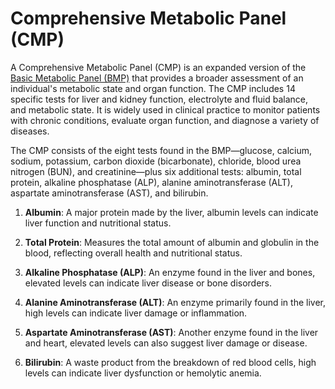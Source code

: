 <!--
source: gpt-40
abbr: CMP
subsets: basic-metabolic-panel
tags: metabolic-panels blood-tests tests
-->

# Comprehensive Metabolic Panel (CMP)

A Comprehensive Metabolic Panel (CMP) is an expanded version of the [Basic Metabolic Panel (BMP)](../basic-metabolic-panel/) that provides a broader assessment of an individual's metabolic state and organ function. The CMP includes 14 specific tests for liver and kidney function, electrolyte and fluid balance, and metabolic state. It is widely used in clinical practice to monitor patients with chronic conditions, evaluate organ function, and diagnose a variety of diseases. 

The CMP consists of the eight tests found in the BMP—glucose, calcium, sodium, potassium, carbon dioxide (bicarbonate), chloride, blood urea nitrogen (BUN), and creatinine—plus six additional tests: albumin, total protein, alkaline phosphatase (ALP), alanine aminotransferase (ALT), aspartate aminotransferase (AST), and bilirubin.

1. **Albumin**: A major protein made by the liver, albumin levels can indicate liver function and nutritional status.

2. **Total Protein**: Measures the total amount of albumin and globulin in the blood, reflecting overall health and nutritional status.

3. **Alkaline Phosphatase (ALP)**: An enzyme found in the liver and bones, elevated levels can indicate liver disease or bone disorders.

4. **Alanine Aminotransferase (ALT)**: An enzyme primarily found in the liver, high levels can indicate liver damage or inflammation.

5. **Aspartate Aminotransferase (AST)**: Another enzyme found in the liver and heart, elevated levels can also suggest liver damage or disease.

6. **Bilirubin**: A waste product from the breakdown of red blood cells, high levels can indicate liver dysfunction or hemolytic anemia.

